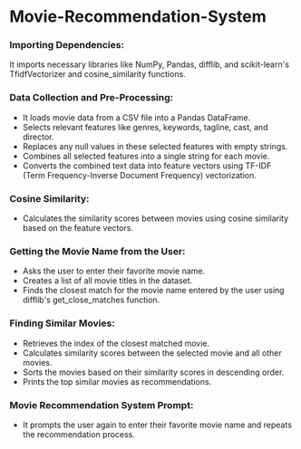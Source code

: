 # Movie-Recommendation-System

### Importing Dependencies:
It imports necessary libraries like NumPy, Pandas, difflib, and scikit-learn's TfidfVectorizer and cosine_similarity functions.

### Data Collection and Pre-Processing:
- It loads movie data from a CSV file into a Pandas DataFrame.
- Selects relevant features like genres, keywords, tagline, cast, and director.
- Replaces any null values in these selected features with empty strings.
- Combines all selected features into a single string for each movie.
- Converts the combined text data into feature vectors using TF-IDF (Term Frequency-Inverse Document Frequency) vectorization.

### Cosine Similarity:
- Calculates the similarity scores between movies using cosine similarity based on the feature vectors.

### Getting the Movie Name from the User:
- Asks the user to enter their favorite movie name.
- Creates a list of all movie titles in the dataset.
- Finds the closest match for the movie name entered by the user using difflib's get_close_matches function.

### Finding Similar Movies:
- Retrieves the index of the closest matched movie.
- Calculates similarity scores between the selected movie and all other movies.
- Sorts the movies based on their similarity scores in descending order.
- Prints the top similar movies as recommendations.

### Movie Recommendation System Prompt:
- It prompts the user again to enter their favorite movie name and repeats the recommendation process.
